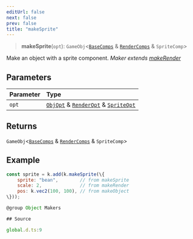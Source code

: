 ```yaml
---
editUrl: false
next: false
prev: false
title: "makeSprite"
---
```


> **makeSprite**(`opt`): `GameObj`\<[`BaseComps`](../type-aliases/BaseComps.md) & [`RenderComps`](../type-aliases/RenderComps.md) & `SpriteComp`\>

Make an object with a sprite component.
*Maker extends [makeRender](../../../../../api/functions/makerender)*

## Parameters

| Parameter | Type |
| :------ | :------ |
| `opt` | [`ObjOpt`](../type-aliases/ObjOpt.md) & [`RenderOpt`](../type-aliases/RenderOpt.md) & [`SpriteOpt`](../type-aliases/SpriteOpt.md) |

## Returns

`GameObj`\<[`BaseComps`](../type-aliases/BaseComps.md) & [`RenderComps`](../type-aliases/RenderComps.md) & `SpriteComp`\>

## Example

```js
const sprite = k.add(k.makeSprite(\{
    sprite: "bean",        // from makeSprite
    scale: 2,              // from makeRender
    pos: k.vec2(100, 100), // from makeObject
\}));

@group Object Makers

## Source

global.d.ts:9

